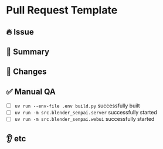 # Pull Request Template

## 🔥 Issue

<!-- Links to issues, requests, and bugs -->

## 📝 Summary

<!-- What does this PR solve? -->

## 🔄 Changes

<!-- List the main changes. If there are UI changes, include screenshots. -->

## ✅ Manual QA

- [ ] `uv run --env-file .env build.py` successfully built
- [ ] `uv run -m src.blender_senpai.server` successfully started
- [ ] `uv run -m src.blender_senpai.webui` successfully started

## 👂 etc

<!-- Please note any additional information. -->
